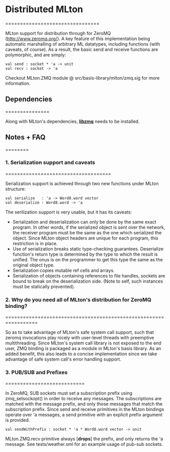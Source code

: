 # Distributed MLton
================================

MLton support for distribution through for ZeroMQ (http://www.zeromq.org/). A
key feature of this implementation being automatic marshalling of arbitrary ML
datatypes, including functions (with caveats, of course). As a result, the basic
send and receive functions are polymorphic, and are simply:

	val send : socket * 'a -> unit
	val recv : socket -> 'a

Checkout MLton.ZMQ module @ src/basis-library/mlton/zmq.sig for more information.

## Dependencies
===============

Along with MLton's dependencies,
[__libzmq__](http://www.zeromq.org/docs:core-api) needs to be installed.


## Notes + FAQ
========

### 1. Serialization support and caveats
====================================

Serialization support is achieved through two new functions under MLton structure:

	val serialize   : 'a -> Word8.word vector
	val deserialize : Word8.word -> 'a

The serilization support is very usable, but it has its caveats:

* Serialization and deserialization can only be done by the same exact program.
	In other words, if the serialized object is sent over the network, the
	receiver program must be the same as the one which serialized the object.
	Since MLton object headers are unique for each program, this restriction is
	in place.
* Use of serialization breaks static type-checking guarantees. Deserialize
	function's return type is determined by the type to which the result is
	unified. The onus is on the programmer to get this type the same as the
	original object type.
* Serialization copies mutable ref cells and arrays.
* Serialization of objects containing references to file handles, sockets are
	bound to break on the deserialization side. (Note to self, such instances
	must be statically prevented).


### 2. Why do you need all of MLton's distribution for ZeroMQ binding?
=================================================================

So as to take advantage of MLton's safe system call support, such that zeromq
invocations play nicely with user-level threads with preemptive multithreading.
Since MLton's system call library is not exposed to the end user, ZMQ binding
is packaged as a module in MLton's basis library. As an added benefit, this
also leads to a concise implementation since we take advantage of safe system
call's error handling support.

### 3. PUB/SUB and Prefixes
===========================

In ZeroMQ, SUB sockets must set a subscription prefix using zmq_setsockopt() in
order to receive any messages. The subscriptions are matched with the message
prefix, and only those messages that match the subscription prefix. Since send
and receive primitives in the MLton bindings operate over 'a messages, a send
primitive with an explicit prefix argument is provided.

	val sendWithPrefix : socket * 'a * Word8.word vector -> unit

MLton.ZMQ.recv primitive always [__drops__] the prefix, and only returns the 'a
message. See tests/weather.sml for an example usage of pub-sub sockets.
